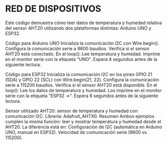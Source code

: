 # RED DE DISPOSITIVOS

Este código demuestra cómo leer datos de temperatura y humedad relativa del sensor AHT20 utilizando dos plataformas distintas: Arduino UNO y ESP32.

Código para Arduino UNO
Inicializa la comunicación I2C con Wire.begin().
Configura la comunicación serie a 9600 baudios.
Verifica si el sensor AHT20 está conectado.
En el loop():
Lee temperatura y humedad.
Imprime en el monitor serie con la etiqueta "UNO".
Espera 4 segundos antes de la siguiente lectura.

Código para ESP32
Inicializa la comunicación I2C en los pines GPIO 21 (SDA) y GPIO 22 (SCL) con Wire.begin(21, 22).
Configura la comunicación serie a 115200 baudios.
Verifica si el sensor AHT20 está disponible.
En el loop():
Lee los datos de temperatura y humedad.
Los imprime en el monitor serie con la etiqueta "ESP32 ->".
Espera 6 segundos antes de la siguiente lectura.

Sensor utilizado
AHT20: sensor de temperatura y humedad con comunicación I2C.
Librería: Adafruit_AHTX0.
Resumen
Ambos ejemplos cumplen la misma función: leer y mostrar temperatura y humedad desde el AHT20.
La diferencia está en:
Configuración de I2C (automática en Arduino UNO, manual en ESP32).
Velocidad de comunicación serie (9600 vs 115200).
